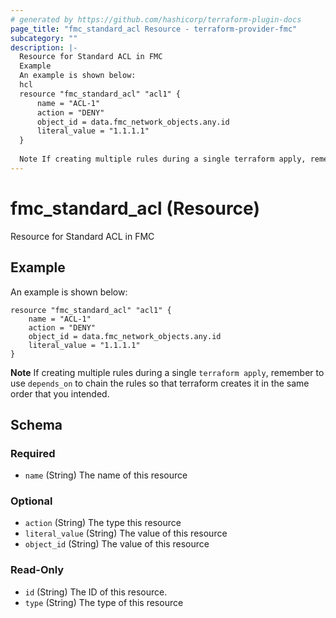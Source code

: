 ```yaml
---
# generated by https://github.com/hashicorp/terraform-plugin-docs
page_title: "fmc_standard_acl Resource - terraform-provider-fmc"
subcategory: ""
description: |-
  Resource for Standard ACL in FMC
  Example
  An example is shown below:
  hcl
  resource "fmc_standard_acl" "acl1" {
      name = "ACL-1"
      action = "DENY"
      object_id = data.fmc_network_objects.any.id
      literal_value = "1.1.1.1"
  }
  
  Note If creating multiple rules during a single terraform apply, remember to use depends_on to chain the rules so that terraform creates it in the same order that you intended.
---
```


# fmc_standard_acl (Resource)

Resource for Standard ACL in FMC

## Example
An example is shown below: 
```hcl
resource "fmc_standard_acl" "acl1" {
    name = "ACL-1"
    action = "DENY"
    object_id = data.fmc_network_objects.any.id
    literal_value = "1.1.1.1"
}
```
**Note** If creating multiple rules during a single `terraform apply`, remember to use `depends_on` to chain the rules so that terraform creates it in the same order that you intended.



<!-- schema generated by tfplugindocs -->
## Schema

### Required

- `name` (String) The name of this resource

### Optional

- `action` (String) The type this resource
- `literal_value` (String) The value of this resource
- `object_id` (String) The value of this resource

### Read-Only

- `id` (String) The ID of this resource.
- `type` (String) The type of this resource


